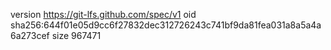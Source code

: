 version https://git-lfs.github.com/spec/v1
oid sha256:644f01e05d9cc6f27832dec312726243c741bf9da81fea031a8a5a4a6a273cef
size 967471

